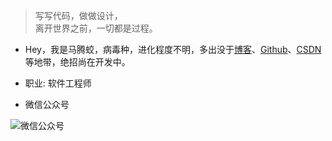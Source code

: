 > 写写代码，做做设计，  
> 离开世界之前，一切都是过程。

* Hey，我是马腾蛟，病毒种，进化程度不明，多出没于[博客](https://mtjsoft.github.io)、[Github](http://github.com/mtjsoft)、[CSDN](http://blog.csdn.net/qq_28779083) 等地带，绝招尚在开发中。

* 职业: 软件工程师 
* 微信公众号

![微信公众号](http://img.blog.csdn.net/20170311162237870?watermark/2/text/aHR0cDovL2Jsb2cuY3Nkbi5uZXQvcXFfMjg3NzkwODM=/font/5a6L5L2T/fontsize/400/fill/I0JBQkFCMA==/dissolve/70/gravity/SouthEast)

